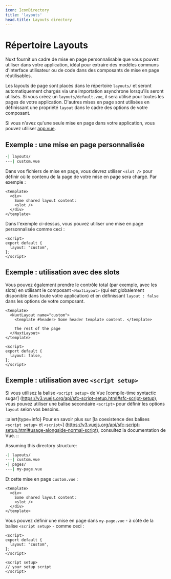 ```yaml
---
icon: IconDirectory
title: 'layouts'
head.title: Layouts directory
---
```


# Répertoire Layouts

Nuxt fournit un cadre de mise en page personnalisable que vous pouvez utiliser dans votre application, idéal pour extraire des modèles communs d'interface utilisateur ou de code dans des composants de mise en page réutilisables.

Les layouts de page sont placés dans le répertoire `layouts/` et seront automatiquement chargés via une importation asynchrone lorsqu'ils seront utilisés. Si vous créez un `layouts/default.vue`, il sera utilisé pour toutes les pages de votre application. D'autres mises en page sont utilisées en définissant une propriété `layout` dans le cadre des options de votre composant.

Si vous n'avez qu'une seule mise en page dans votre application, vous pouvez utiliser [app.vue](/docs/directory-structure/app).

## Exemple : une mise en page personnalisée

```bash
-| layouts/
---| custom.vue
```

Dans vos fichiers de mise en page, vous devrez utiliser `<slot />` pour définir où le contenu de la page de votre mise en page sera chargé. Par exemple :

```vue
<template>
  <div>
    Some shared layout content:
    <slot />
  </div>
</template>
```

Dans l'exemple ci-dessus, vous pouvez utiliser une mise en page personnalisée comme ceci :

```vue
<script>
export default {
  layout: "custom",
};
</script>
```

## Exemple : utilisation avec des slots

Vous pouvez également prendre le contrôle total (par exemple, avec les slots) en utilisant le composant `<NuxtLayout>` (qui est globalement disponible dans toute votre application) et en définissant `layout : false` dans les options de votre composant.

```vue
<template>
  <NuxtLayout name="custom">
    <template #header> Some header template content. </template>

    The rest of the page
  </NuxtLayout>
</template>

<script>
export default {
  layout: false,
};
</script>
```

## Exemple : utilisation avec `<script setup>`

Si vous utilisez la balise `<script setup>` de Vue [compile-time syntactic sugar] (https://v3.vuejs.org/api/sfc-script-setup.html#sfc-script-setup), vous pouvez utiliser une balise secondaire `<script>` pour définir les options `layout` selon vos besoins.

::alert{type=info}
Pour en savoir plus sur [la coexistence des balises `<script setup>` et `<script>`] (https://v3.vuejs.org/api/sfc-script-setup.html#usage-alongside-normal-script), consultez la documentation de Vue.
::

Assuming this directory structure:

```bash
-| layouts/
---| custom.vue
-| pages/
---| my-page.vue
```

Et cette mise en page `custom.vue` :

```vue
<template>
  <div>
    Some shared layout content:
    <slot />
  </div>
</template>
```

Vous pouvez définir une mise en page dans `my-page.vue` - à côté de la balise `<script setup>` - comme ceci :

```vue
<script>
export default {
  layout: "custom",
};
</script>

<script setup>
// your setup script
</script>
```
